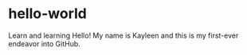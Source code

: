 # hello-world
Learn and learning
Hello! My name is Kayleen and this is my first-ever endeavor into GitHub.
